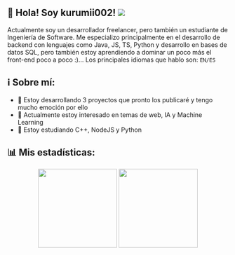 ## 👋 Hola! Soy kurumii002! ![](https://komarev.com/ghpvc/?username=kurumii002) 
Actualmente soy un desarrollador freelancer, pero también un estudiante de Ingeniería de Software. Me especializo principalmente en el desarrollo de backend con lenguajes como Java, JS, TS, Python y desarrollo en bases de datos SQL, pero también estoy aprendiendo a dominar un poco más el front-end poco a poco :)... Los principales idiomas que hablo son: `EN/ES`

## ℹ️ Sobre mí: 
- 🚀 Estoy desarrollando 3 proyectos que pronto los publicaré y tengo mucho emoción por ello
- 💞️ Actualmente estoy interesado en temas de web, IA y Machine Learning
- 🌱 Estoy estudiando C++, NodeJS y Python

## 📊 Mis estadísticas:
<div align=center>
  <img height="180em" src="https://github-readme-stats.vercel.app/api?username=kurumii002&show_icons=true&hide_border=false&&count_private=true&include_all_commits=true" />
  <img height="180em" src="https://github-readme-stats.vercel.app/api/top-langs/?username=kurumii002&show_icons=true&layout=compact&langs_count=6" />
</div>
